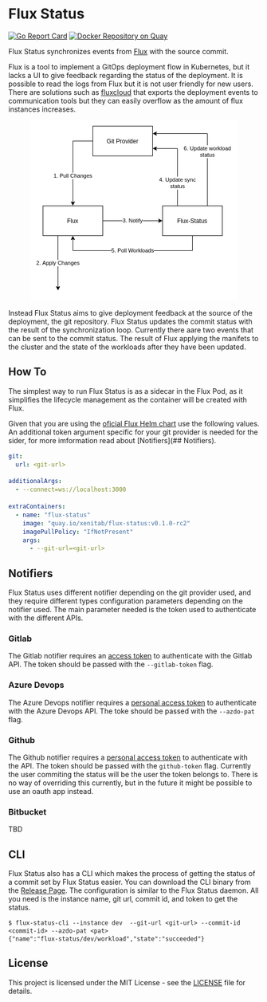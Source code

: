 # Flux Status
[![Go Report Card](https://goreportcard.com/badge/github.com/XenitAB/flux-status)](https://goreportcard.com/report/github.com/XenitAB/flux-status)
[![Docker Repository on Quay](https://quay.io/repository/xenitab/flux-status/status "Docker Repository on Quay")](https://quay.io/repository/xenitab/flux-status)

Flux Status synchronizes events from [Flux](https://github.com/fluxcd/flux) with the source commit.

Flux is a tool to implement a GitOps deployment flow in Kubernetes, but it lacks a UI to give
feedback regarding the status of the deployment. It is possible to read the logs from Flux but
it is not user friendly for new users. There are solutions such as [fluxcloud](https://github.com/justinbarrick/fluxcloud) that exports the deployment events to communication tools but they can easily overflow as the amount of flux instances increases.

<p align="center">
  <img src="./assets/workflow.png">
</p>

Instead Flux Status aims to give deployment feedback at the source of the deployment, the git repository. Flux Status updates the commit status with the result of the synchronization loop.
Currently there aare two events that can be sent to the commit status. The result of Flux applying
the manifets to the cluster and the state of the workloads after they have been updated.

## How To
The simplest way to run Flux Status is as a sidecar in the Flux Pod, as it simplifies the lifecycle
management as the container will be created with Flux.

Given that you are using the [oficial Flux Helm chart](https://github.com/fluxcd/helm-operator/tree/master/chart/helm-operator) use the following values. An additional token argument specific for your git provider is needed for the sider, for more imformation read about [Notifiers](## Notifiers).
```yaml
git:
  url: <git-url>

additionalArgs:
  - --connect=ws://localhost:3000

extraContainers:
  - name: "flux-status"
    image: "quay.io/xenitab/flux-status:v0.1.0-rc2"
    imagePullPolicy: "IfNotPresent"
    args:
      - --git-url=<git-url>
```

## Notifiers
Flux Status uses different notifier depending on the git provider used, and they require different
types configuration parameters depending on the notifier used. The main parameter needed is the
token used to authenticate with the different APIs.

### Gitlab
The Gitlab notifier requires an [access token](https://docs.gitlab.com/ee/user/profile/personal_access_tokens.html) to authenticate with the Gitlab API. The token should be passed with the `--gitlab-token` flag.

### Azure Devops
The Azure Devops notifier requires a [personal access token]() to authenticate with the Azure Devops API. The toke should be passed with the `--azdo-pat` flag.

### Github
The Github notifier requires a [personal access token](https://docs.github.com/en/github/authenticating-to-github/creating-a-personal-access-token) to authenticate with the API. The token should be passed with the `github-token` flag. Currently the user commiting the status will be the user the token belongs to. There is no way of overriding this currently, but in the future it might be possible to use an oauth app instead.

### Bitbucket
TBD

## CLI
Flux Status also has a CLI which makes the process of getting the status of a commit set by Flux Status easier. You can download the CLI binary from the [Release Page](https://github.com/XenitAB/flux-status/releases).
The configuration is similar to the Flux Status daemon. All you need is the instance name, git url, commit id, and token to get the status.
```shell
$ flux-status-cli --instance dev  --git-url <git-url> --commit-id <commit-id> --azdo-pat <pat>
{"name":"flux-status/dev/workload","state":"succeeded"}
```

## License
This project is licensed under the MIT License - see the [LICENSE](LICENSE) file for details.
